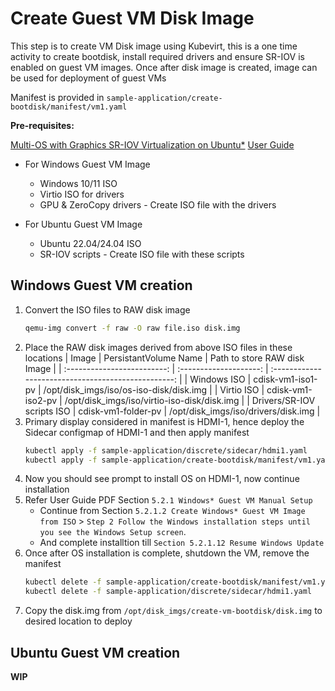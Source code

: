 # Create Guest VM Disk Image
This step is to create VM Disk image using Kubevirt, this is a one time activity to create bootdisk, install required drivers and ensure SR-IOV is enabled on guest VM images. Once after disk image is created, image can be used for deployment of guest VMs

Manifest is provided in `sample-application/create-bootdisk/manifest/vm1.yaml`

**Pre-requisites:**

[Multi-OS with Graphics SR-IOV Virtualization on Ubuntu*](https://www.intel.com/content/www/us/en/secure/content-details/762237/13th-gen-intel-core-mobile-processors-for-iot-edge-code-named-raptor-lake-p-multi-os-with-graphics-sr-iov-virtualization-on-ubuntu-user-guide.html?wapkw=multi-os%20graphics%20SRIOV&DocID=762237) [User Guide](https://cdrdv2.intel.com/v1/dl/getContent/762237?explicitVersion=true)

- For Windows Guest VM Image 
  - Windows 10/11 ISO
  - Virtio ISO for drivers
  - GPU & ZeroCopy drivers - Create ISO file with the drivers

- For Ubuntu Guest VM Image
  - Ubuntu 22.04/24.04 ISO
  - SR-IOV scripts - Create ISO file with these scripts

## Windows Guest VM creation

1.  Convert the ISO files to RAW disk image
    ```sh
    qemu-img convert -f raw -O raw file.iso disk.img
    ```
2.  Place the RAW disk images derived from above ISO files in these locations
    | Image                       | PersistantVolume Name  | Path to store RAW disk Image                        |
    | :-------------------------: | :--------------------: | :-------------------------------------------------: |
    | Windows ISO                 | cdisk-vm1-iso1-pv      | /opt/disk_imgs/iso/os-iso-disk/disk.img             |
    | Virtio ISO                  | cdisk-vm1-iso2-pv      | /opt/disk_imgs/iso/virtio-iso-disk/disk.img         |
    | Drivers/SR-IOV scripts ISO  | cdisk-vm1-folder-pv    | /opt/disk_imgs/iso/drivers/disk.img                 |
3.  Primary display considered in manifest is HDMI-1, hence deploy the Sidecar configmap of HDMI-1 and then apply manifest
    ```sh
    kubectl apply -f sample-application/discrete/sidecar/hdmi1.yaml
    kubectl apply -f sample-application/create-bootdisk/manifest/vm1.yaml
    ```
4.  Now you should see prompt to install OS on HDMI-1, now continue installation
5.  Refer User Guide PDF Section `5.2.1 Windows* Guest VM Manual Setup`
    -  Continue from Section `5.2.1.2 Create Windows* Guest VM Image from ISO` > `Step 2 Follow the Windows installation steps until you see the Windows Setup screen`.
    -  And complete installtion till `Section 5.2.1.12 Resume Windows Update` 
6.  Once after OS installation is complete, shutdown the VM, remove the manifest
    ```sh
    kubectl delete -f sample-application/create-bootdisk/manifest/vm1.yaml
    kubectl delete -f sample-application/discrete/sidecar/hdmi1.yaml
    ```
7.  Copy the disk.img from `/opt/disk_imgs/create-vm-bootdisk/disk.img` to desired location to deploy

## Ubuntu Guest VM creation

**WIP**